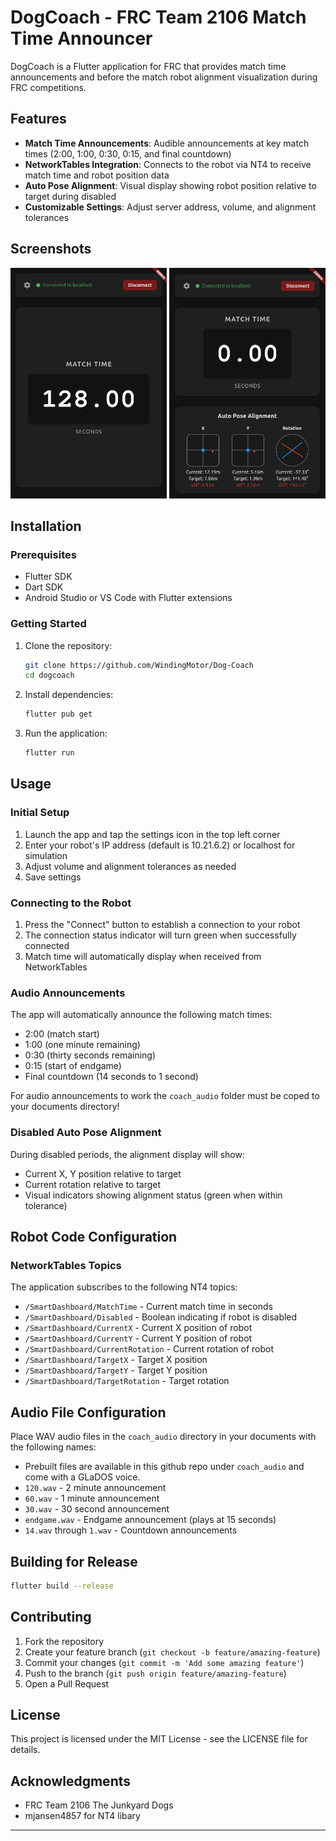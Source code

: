 # DogCoach - FRC Team 2106 Match Time Announcer

DogCoach is a Flutter application for FRC that provides match time announcements and before the match robot alignment visualization during FRC competitions.

## Features

- **Match Time Announcements**: Audible announcements at key match times (2:00, 1:00, 0:30, 0:15, and final countdown)
- **NetworkTables Integration**: Connects to the robot via NT4 to receive match time and robot position data
- **Auto Pose Alignment**: Visual display showing robot position relative to target during disabled
- **Customizable Settings**: Adjust server address, volume, and alignment tolerances

## Screenshots

<img src="https://github.com/WindingMotor/Dog-Coach/blob/main/screenshots/main.png" width="250" height="auto">

<img src="https://github.com/WindingMotor/Dog-Coach/blob/main/screenshots/align.png" width="250" height="auto">

## Installation

### Prerequisites

- Flutter SDK 
- Dart SDK 
- Android Studio or VS Code with Flutter extensions

### Getting Started

1. Clone the repository:
   ```bash
   git clone https://github.com/WindingMotor/Dog-Coach
   cd dogcoach
   ```

2. Install dependencies:
   ```bash
   flutter pub get
   ```

3. Run the application:
   ```bash
   flutter run
   ```

## Usage

### Initial Setup

1. Launch the app and tap the settings icon in the top left corner
2. Enter your robot's IP address (default is 10.21.6.2) or localhost for simulation
3. Adjust volume and alignment tolerances as needed
4. Save settings

### Connecting to the Robot

1. Press the "Connect" button to establish a connection to your robot
2. The connection status indicator will turn green when successfully connected
3. Match time will automatically display when received from NetworkTables

### Audio Announcements

The app will automatically announce the following match times:
- 2:00 (match start)
- 1:00 (one minute remaining)
- 0:30 (thirty seconds remaining)
- 0:15 (start of endgame)
- Final countdown (14 seconds to 1 second)

For audio announcements to work the `coach_audio` folder must be coped to your documents directory!

### Disabled Auto Pose Alignment

During disabled periods, the alignment display will show:
- Current X, Y position relative to target
- Current rotation relative to target
- Visual indicators showing alignment status (green when within tolerance)

## Robot Code Configuration

### NetworkTables Topics

The application subscribes to the following NT4 topics:
- `/SmartDashboard/MatchTime` - Current match time in seconds
- `/SmartDashboard/Disabled` - Boolean indicating if robot is disabled
- `/SmartDashboard/CurrentX` - Current X position of robot
- `/SmartDashboard/CurrentY` - Current Y position of robot
- `/SmartDashboard/CurrentRotation` - Current rotation of robot
- `/SmartDashboard/TargetX` - Target X position
- `/SmartDashboard/TargetY` - Target Y position
- `/SmartDashboard/TargetRotation` - Target rotation

## Audio File Configuration

Place WAV audio files in the `coach_audio` directory in your documents with the following names:
- Prebuilt files are available in this github repo under `coach_audio` and come with a GLaDOS voice.
- `120.wav` - 2 minute announcement
- `60.wav` - 1 minute announcement
- `30.wav` - 30 second announcement
- `endgame.wav` - Endgame announcement (plays at 15 seconds)
- `14.wav` through `1.wav` - Countdown announcements

## Building for Release

```bash
flutter build --release
```

## Contributing

1. Fork the repository
2. Create your feature branch (`git checkout -b feature/amazing-feature`)
3. Commit your changes (`git commit -m 'Add some amazing feature'`)
4. Push to the branch (`git push origin feature/amazing-feature`)
5. Open a Pull Request

## License

This project is licensed under the MIT License - see the LICENSE file for details.

## Acknowledgments

- FRC Team 2106 The Junkyard Dogs
- mjansen4857 for NT4 libary

---
